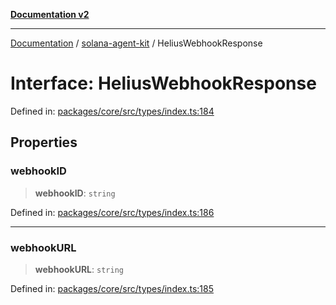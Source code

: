 [**Documentation v2**](../../README.md)

***

[Documentation](../../README.md) / [solana-agent-kit](../README.md) / HeliusWebhookResponse

# Interface: HeliusWebhookResponse

Defined in: [packages/core/src/types/index.ts:184](https://github.com/scriptscrypt/solana-agent-kit/blob/8d48a57968ef71c6851a44a8efa685e80e815610/packages/core/src/types/index.ts#L184)

## Properties

### webhookID

> **webhookID**: `string`

Defined in: [packages/core/src/types/index.ts:186](https://github.com/scriptscrypt/solana-agent-kit/blob/8d48a57968ef71c6851a44a8efa685e80e815610/packages/core/src/types/index.ts#L186)

***

### webhookURL

> **webhookURL**: `string`

Defined in: [packages/core/src/types/index.ts:185](https://github.com/scriptscrypt/solana-agent-kit/blob/8d48a57968ef71c6851a44a8efa685e80e815610/packages/core/src/types/index.ts#L185)
